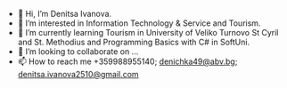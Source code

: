 - 👋 Hi, I’m Denitsa Ivanova.
- 👀 I’m interested in Information Technology & Service and Tourism.
- 🌱 I’m currently learning Tourism in University of Veliko Turnovo St Cyril and St. Methodius and Programming Basics with C# in SoftUni.
- 💞️ I’m looking to collaborate on ...
- 📫 How to reach me +359988955140; denichka49@abv.bg; denitsa.ivanova2510@gmail.com

<!---
denichka2510/denichka2510 is a ✨ special ✨ repository because its `README.md` (this file) appears on your GitHub profile.
You can click the Preview link to take a look at your changes.
--->

